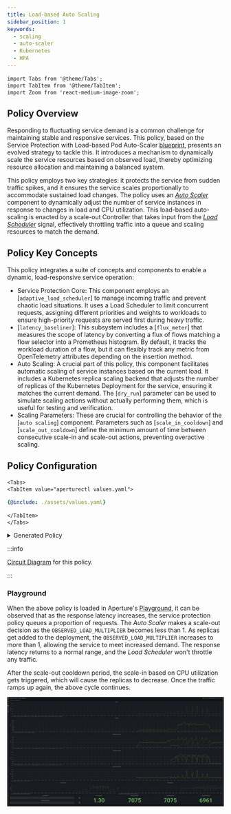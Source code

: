 ```yaml
---
title: Load-based Auto Scaling
sidebar_position: 1
keywords:
  - scaling
  - auto-scaler
  - Kubernetes
  - HPA
---
```


```mdx-code-block
import Tabs from '@theme/Tabs';
import TabItem from '@theme/TabItem';
import Zoom from 'react-medium-image-zoom';
```

## Policy Overview

Responding to fluctuating service demand is a common challenge for maintaining
stable and responsive services. This policy, based on the Service Protection
with Load-based Pod Auto-Scaler
[blueprint](/reference/policies/bundled-blueprints/policies/service-protection-with-load-based-pod-auto-scaler/average-latency.md),
presents an evolved strategy to tackle this. It introduces a mechanism to
dynamically scale the service resources based on observed load, thereby
optimizing resource allocation and maintaining a balanced system.

This policy employs two key strategies: it protects the service from sudden
traffic spikes, and it ensures the service scales proportionally to accommodate
sustained load changes. The policy uses an
[_Auto Scaler_](/concepts/auto-scale/components/auto-scaler.md) component to
dynamically adjust the number of service instances in response to changes in
load and CPU utilization. This load-based auto-scaling is enacted by a scale-out
Controller that takes input from the
[_Load Scheduler_](/concepts/flow-control/components/load-scheduler.md) signal,
effectively throttling traffic into a queue and scaling resources to match the
demand.

## Policy Key Concepts

This policy integrates a suite of concepts and components to enable a dynamic,
load-responsive service operation:

- Service Protection Core: This component employs an [`adaptive_load_scheduler`]
  to manage incoming traffic and prevent chaotic load situations. It uses a Load
  Scheduler to limit concurrent requests, assigning different priorities and
  weights to workloads to ensure high-priority requests are served first during
  heavy traffic.
- [`latency_baseliner`]: This subsystem includes a [`flux_meter`] that measures
  the scope of latency by converting a flux of flows matching a flow selector
  into a Prometheus histogram. By default, it tracks the workload duration of a
  flow, but it can flexibly track any metric from OpenTelemetry attributes
  depending on the insertion method.
- Auto Scaling: A crucial part of this policy, this component facilitates
  automatic scaling of service instances based on the current load. It includes
  a Kubernetes replica scaling backend that adjusts the number of replicas of
  the Kubernetes Deployment for the service, ensuring it matches the current
  demand. The [`dry_run`] parameter can be used to simulate scaling actions
  without actually performing them, which is useful for testing and
  verification.
- Scaling Parameters: These are crucial for controlling the behavior of the
  [`auto scaling`] component. Parameters such as [`scale_in_cooldown`] and
  [`scale_out_cooldown`] define the minimum amount of time between consecutive
  scale-in and scale-out actions, preventing overactive scaling.

## Policy Configuration

```mdx-code-block
<Tabs>
<TabItem value="aperturectl values.yaml">
```

```yaml
{@include: ./assets/values.yaml}
```

```mdx-code-block
</TabItem>
</Tabs>
```

<details><summary>Generated Policy</summary>
<p>

```yaml
{@include: ./assets/policy.yaml}
```

</p>
</details>

:::info

[Circuit Diagram](./assets/graph.mmd.svg) for this policy.

:::

### Playground

When the above policy is loaded in Aperture's
[Playground](https://github.com/fluxninja/aperture/blob/main/playground/README.md),
it can be observed that as the response latency increases, the service
protection policy queues a proportion of requests. The _Auto Scaler_ makes a
scale-out decision as the `OBSERVED_LOAD_MULTIPLIER` becomes less than 1. As
replicas get added to the deployment, the `OBSERVED_LOAD_MULTIPLIER` increases
to more than 1, allowing the service to meet increased demand. The response
latency returns to a normal range, and the _Load Scheduler_ won't throttle any
traffic.

After the scale-out cooldown period, the scale-in based on CPU utilization gets
triggered, which will cause the replicas to decrease. Once the traffic ramps up
again, the above cycle continues.

<Zoom>

![Auto Scale](./assets/dashboard.png)

</Zoom>
